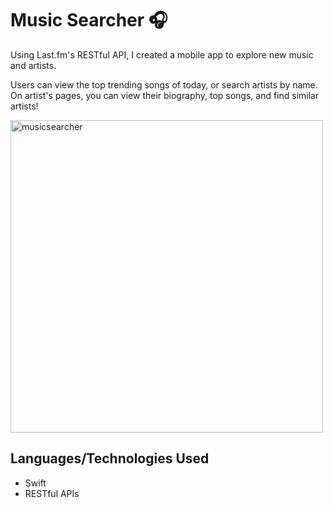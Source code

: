 # Music Searcher 🎧

Using Last.fm's RESTful API, I created a mobile app to explore new music and artists.

Users can view the top trending songs of today, or search artists by name. On artist's pages, you can view their biography, top songs, and find similar artists!

<img width="500" alt="musicsearcher" src="https://github.com/user-attachments/assets/4d02dcb4-0452-442b-bbfe-68d3c6ef8426" />

## Languages/Technologies Used
- Swift
- RESTful APIs
